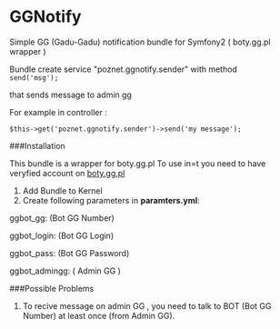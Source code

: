 # GGNotify
Simple GG (Gadu-Gadu) notification bundle for Symfony2 ( boty.gg.pl wrapper )  

Bundle  create  service "poznet.ggnotify.sender"  with method  
`send('msg');`

that  sends  message to admin gg

For example in controller : 

`$this->get('poznet.ggnotify.sender')->send('my message');`

###Installation 

This bundle is a wrapper  for boty.gg.pl 
To use in=t you need to  have veryfied account on [boty.gg.pl](http://boty.gg.pl)

1. Add Bundle to Kernel
2. Create following parameters in **paramters.yml**:

ggbot_gg:  (Bot GG Number)

ggbot_login: (Bot GG Login) 

ggbot_pass: (Bot GG Password) 

ggbot_admingg: ( Admin GG ) 


###Possible Problems
1. To recive message on admin GG , you need to talk to BOT (Bot GG Number) at least once (from Admin GG).
